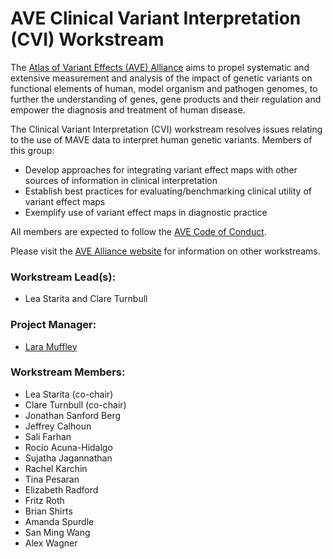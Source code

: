 # AVE Clinical Variant Interpretation (CVI) Workstream

The [Atlas of Variant Effects (AVE) Alliance](https://www.varianteffect.org) aims to propel systematic and extensive measurement and analysis of the impact of genetic variants on functional elements of human, model organism and pathogen genomes, to further the understanding of genes, gene products and their regulation and empower the diagnosis and treatment of human disease.

The Clinical Variant Interpretation (CVI) workstream resolves issues relating to the use of MAVE data to interpret human genetic variants. Members of this group:

* Develop approaches for integrating variant effect maps with other sources of information in clinical interpretation
* Establish best practices for evaluating/benchmarking clinical utility of variant effect maps
* Exemplify use of variant effect maps in diagnostic practice

All members are expected to follow the [AVE Code of Conduct](https://www.varianteffect.org/code-of-conduct).

Please visit the [AVE Alliance website](https://www.varianteffect.org/workstreams) for information on other workstreams.

### Workstream Lead(s): 
* Lea Starita and Clare Turnbull

### Project Manager: 
* [Lara Muffley](mailto:muffley@uw.edu?subject=AVE%20CVI%20Workstream)

### Workstream Members:
* Lea Starita (co-chair) 
* Clare Turnbull (co-chair) 
* Jonathan Sanford Berg
* Jeffrey Calhoun
* Sali Farhan
* Rocio Acuna-Hidalgo
* Sujatha Jagannathan
* Rachel Karchin
* Tina Pesaran 
* Elizabeth Radford
* Fritz Roth
* Brian Shirts 
* Amanda Spurdle
* San Ming Wang
* Alex Wagner 
